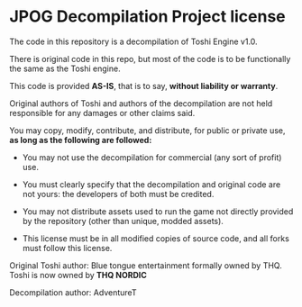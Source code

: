 # JPOG Decompilation Project license

The code in this repository is a decompilation of Toshi Engine v1.0.

There is original code in this repo, but most of the code is to be functionally the same as the Toshi engine.

This code is provided **AS-IS**, that is to say, **without liability or warranty**. 

Original authors of Toshi and authors of the decompilation are not held responsible for any damages or other claims said.

You may copy, modify, contribute, and distribute, for public or private use, **as long as the following are followed:**

- You may not use the decompilation for commercial (any sort of profit) use.

- You must clearly specify that the decompilation and original code are not yours: the developers of both must be credited.

- You may not distribute assets used to run the game not directly provided by the repository (other than unique, modded assets).

- This license must be in all modified copies of source code, and all forks must follow this license.

Original Toshi author: Blue tongue entertainment formally owned by THQ. Toshi is now owned by **THQ NORDIC**

Decompilation author: AdventureT

